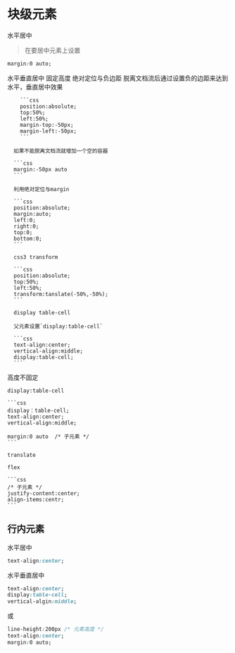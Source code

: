 # 块级元素

  水平居中
  >在要居中元素上设置

  ```css
  margin:0 auto;
  ```

  水平垂直居中
    固定高度
      绝对定位与负边距
        脱离文档流后通过设置负的边距来达到水平，垂直居中效果

        ```css
        position:absolute;
        top:50%;
        left:50%;
        margin-top:-50px;
        margin-left:-50px;
        ```

      如果不能脱离文档流就增加一个空的容器

      ```css
      margin:-50px auto
      ```

      利用绝对定位与margin

      ```css
      position:absolute;
      margin:auto;
      left:0;
      right:0;
      top:0;
      bottom:0;
      ```

      css3 transform

      ```css
      position:absolute;
      top:50%;
      left:50%;
      transform:tanslate(-50%,-50%);
      ```

      display table-cell

      父元素设置`display:table-cell`

      ```css
      text-align:center;
      vertical-align:middle;
      display:table-cell;
      ```

  高度不固定

    display:table-cell

    ```css
    display：table-cell;
    text-align:center;
    vertical-align:middle;

    margin:0 auto  /* 子元素 */
    ```

    translate

    flex

    ```css
    /* 子元素 */
    justify-content:center;
    align-items:centr;
    ```

## 行内元素

  水平居中

  ```css
  text-align:center;
  ```

  水平垂直居中

  ```css
  text-align:center;
  display:table-cell;
  vertical-algin:middle;
  ```

  或

  ```css
  line-height:200px /* 元素高度 */
  text-align:center;
  margin:0 auto;
  ```
